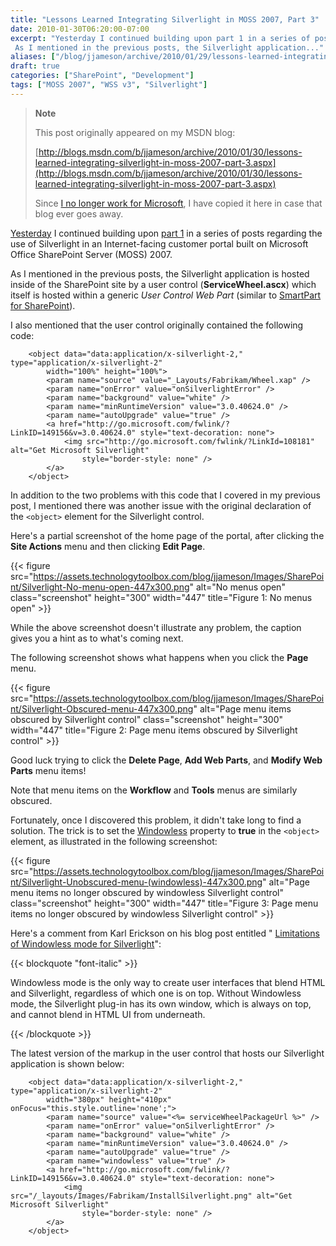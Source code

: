 ```yaml
---
title: "Lessons Learned Integrating Silverlight in MOSS 2007, Part 3"
date: 2010-01-30T06:20:00-07:00
excerpt: "Yesterday I continued building upon part 1 in a series of posts regarding the use of Silverlight in an Internet-facing customer portal built on Microsoft Office SharePoint Server (MOSS) 2007. 
 As I mentioned in the previous posts, the Silverlight application..."
aliases: ["/blog/jjameson/archive/2010/01/29/lessons-learned-integrating-silverlight-in-moss-2007-part-3.aspx", "/blog/jjameson/archive/2010/01/30/lessons-learned-integrating-silverlight-in-moss-2007-part-3.aspx"]
draft: true
categories: ["SharePoint", "Development"]
tags: ["MOSS 2007", "WSS v3", "Silverlight"]
---
```


> **Note**
>
> This post originally appeared on my MSDN blog:
>
> [http://blogs.msdn.com/b/jjameson/archive/2010/01/30/lessons-learned-integrating-silverlight-in-moss-2007-part-3.aspx](http://blogs.msdn.com/b/jjameson/archive/2010/01/30/lessons-learned-integrating-silverlight-in-moss-2007-part-3.aspx)
>
> Since
> [I no longer work for Microsoft](/blog/jjameson/2011/09/02/last-day-with-microsoft),
> I have copied it here in case that blog ever goes away.

[Yesterday](/blog/jjameson/2010/01/29/lessons-learned-integrating-silverlight-in-moss-2007-part-2)
I continued building upon
[part 1](/blog/jjameson/2010/01/28/lessons-learned-integrating-silverlight-in-moss-2007-part-1)
in a series of posts regarding the use of Silverlight in an Internet-facing
customer portal built on Microsoft Office SharePoint Server (MOSS) 2007.

As I mentioned in the previous posts, the Silverlight application is hosted
inside of the SharePoint site by a user control (**ServiceWheel.ascx**) which
itself is hosted within a generic *User Control Web Part* (similar to
[SmartPart for SharePoint](http://www.codeplex.com/smartpart)).

I also mentioned that the user control originally contained the following code:

```
    <object data="data:application/x-silverlight-2," type="application/x-silverlight-2"
        width="100%" height="100%">
        <param name="source" value="_Layouts/Fabrikam/Wheel.xap" />
        <param name="onError" value="onSilverlightError" />
        <param name="background" value="white" />
        <param name="minRuntimeVersion" value="3.0.40624.0" />
        <param name="autoUpgrade" value="true" />
        <a href="http://go.microsoft.com/fwlink/?LinkID=149156&v=3.0.40624.0" style="text-decoration: none">
            <img src="http://go.microsoft.com/fwlink/?LinkId=108181" alt="Get Microsoft Silverlight"
                style="border-style: none" />
        </a>
    </object>
```

In addition to the two problems with this code that I covered in my previous
post, I mentioned there was another issue with the original declaration of the
`<object>` element for the Silverlight control.

Here's a partial screenshot of the home page of the portal, after clicking the
**Site Actions** menu and then clicking **Edit Page**.

{{< figure
src="https://assets.technologytoolbox.com/blog/jjameson/Images/SharePoint/Silverlight-No-menu-open-447x300.png"
alt="No menus open" class="screenshot" height="300" width="447"
title="Figure 1: No menus open" >}}

While the above screenshot doesn't illustrate any problem, the caption gives you
a hint as to what's coming next.

The following screenshot shows what happens when you click the **Page** menu.

{{< figure
src="https://assets.technologytoolbox.com/blog/jjameson/Images/SharePoint/Silverlight-Obscured-menu-447x300.png"
alt="Page menu items obscured by Silverlight control" class="screenshot"
height="300" width="447"
title="Figure 2: Page menu items obscured by Silverlight control" >}}

Good luck trying to click the **Delete Page**, **Add Web Parts**, and **Modify
Web Parts** menu items!

Note that menu items on the **Workflow** and **Tools** menus are similarly
obscured.

Fortunately, once I discovered this problem, it didn't take long to find a
solution. The trick is to set the
[Windowless](http://msdn.microsoft.com/en-us/library/cc838156%28VS.95%29.aspx)
property to **true** in the `<object>` element, as illustrated in the following
screenshot:

{{< figure
src="https://assets.technologytoolbox.com/blog/jjameson/Images/SharePoint/Silverlight-Unobscured-menu-(windowless)-447x300.png"
alt="Page menu items no longer obscured by windowless Silverlight control"
class="screenshot" height="300" width="447"
title="Figure 3: Page menu items no longer obscured by windowless Silverlight
control" >}}

Here's a comment from Karl Erickson on his blog post entitled "
[Limitations of Windowless mode for Silverlight](http://blogs.msdn.com/silverlight_sdk/archive/2008/11/12/limitations-of-windowless-mode-for-silverlight.aspx)":

{{< blockquote "font-italic" >}}

Windowless mode is the only way to create user interfaces that blend HTML and
Silverlight, regardless of which one is on top. Without Windowless mode, the
Silverlight plug-in has its own window, which is always on top, and cannot blend
in HTML UI from underneath.

{{< /blockquote >}}

The latest version of the markup in the user control that hosts our Silverlight
application is shown below:

```
    <object data="data:application/x-silverlight-2," type="application/x-silverlight-2"
        width="380px" height="410px" onFocus="this.style.outline='none';">
        <param name="source" value="<%= serviceWheelPackageUrl %>" />
        <param name="onError" value="onSilverlightError" />
        <param name="background" value="white" />
        <param name="minRuntimeVersion" value="3.0.40624.0" />
        <param name="autoUpgrade" value="true" />
        <param name="windowless" value="true" />
        <a href="http://go.microsoft.com/fwlink/?LinkID=149156&v=3.0.40624.0" style="text-decoration: none">
            <img src="/_layouts/Images/Fabrikam/InstallSilverlight.png" alt="Get Microsoft Silverlight"
                style="border-style: none" />
        </a>
    </object>
```

